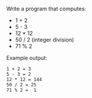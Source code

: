 Write a program that computes:
- 1 + 2
- 5 - 3
- 12 * 12
- 50 / 2 (integer division)
- 71 % 2

Example output:
```
1 + 2 = 3
5 - 3 = 2
12 * 12 = 144
50 / 2 = 25
71 % 2 =  1
```
